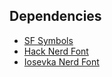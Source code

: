 ## Dependencies

- [SF Symbols](https://developer.apple.com/sf-symbols/)
- [Hack Nerd Font](https://formulae.brew.sh/cask/font-hack-nerd-font)
- [Iosevka Nerd Font](https://formulae.brew.sh/cask/font-iosevka-nerd-font)
